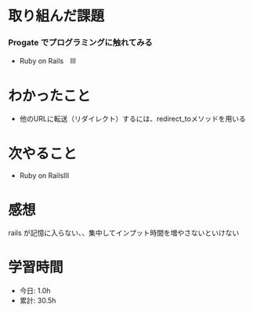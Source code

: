 # 取り組んだ課題
### Progate でプログラミングに触れてみる
* Ruby on Rails　Ⅲ
# わかったこと
* 他のURLに転送（リダイレクト）するには、redirect_toメソッドを用いる
# 次やること
* Ruby on RailsⅢ
# 感想
rails が記憶に入らない、、集中してインプット時間を増やさないといけない
# 学習時間
* 今日: 1.0h
* 累計: 30.5h
